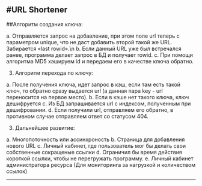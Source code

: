#URL Shortener
---

##Алгоритм создания ключа:

a. Отправляется запрос на добавление, при этом поле url теперь с параметром unique, что не даст добавить второй такой же URL. Забирается «last rowid».\n
b. Если данный URL уже был встречался ранее, программа делает запрос в БД и получает rowid.
с. При помощи алгоритма MD5 хэшируем id и передаем его в качестве ключа обратно.

3. Алгоритм перехода по ключу:
  
  a. После получения ключа, идет запрос в кэш, если там есть такой ключ, то обратно сразу выдается url (а данная пара key - url переносится на первое место).
  b. Если в кэше нет такого ключа, ключ дешифруется
  c. Из БД запрашивается url с индексом, полученным при дешифровании.
  d. Если получили url, отправляем его обратно, в противном случае отправляем ответ со статусом 404.

3. Дальнейшее развитие:
  
  a. Многопоточность или ассинхроность
  b. Страница для добавления нового URL
  c. Личный кабинет, где пользователь мог бы делать свои собственные сокращеные ссылки
  d. Ограничил бы время действия короткой ссылки, чтобы не перегружать программу.
  e. Личный кабинет администратора ресурса (Для мониторинга за нагрузкой и количеством ссылок)

---

